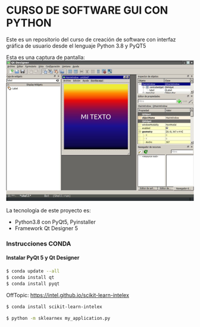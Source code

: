  # CURSO DE SOFTWARE GUI CON PYTHON
Este es un repositorio del curso de creación de software con interfaz gráfica de usuario desde el lenguaje Python 3.8 y PyQT5


Esta es una captura de pantalla:
![Imagen del software en desarrollo](/src/img/screen01.jpg)

La tecnología de este proyecto es:
* Python3.8 con PyQt5, Pyinstaller
* Framework Qt Designer 5

### Instrucciones CONDA
#### Instalar PyQt 5 y Qt Designer
```bash
$ conda update --all
$ conda install qt
$ conda install pyqt
```
OffTopic:
https://intel.github.io/scikit-learn-intelex
```bash
$ conda install scikit-learn-intelex
```

```bash
$ python -m sklearnex my_application.py
```
